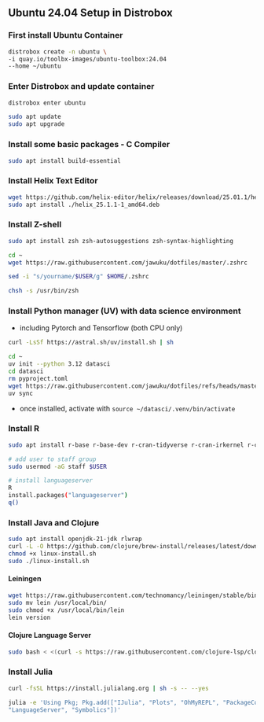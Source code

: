 ## Ubuntu 24.04 Setup in Distrobox
### First install Ubuntu Container
```sh
distrobox create -n ubuntu \
-i quay.io/toolbx-images/ubuntu-toolbox:24.04
--home ~/ubuntu
```
### Enter Distrobox and update container
```sh
distrobox enter ubuntu

sudo apt update
sudo apt upgrade
```
### Install some basic packages - C Compiler
```sh
sudo apt install build-essential
```
### Install Helix Text Editor
```sh
wget https://github.com/helix-editor/helix/releases/download/25.01.1/helix_25.1.1-1_amd64.deb
sudo apt install ./helix_25.1.1-1_amd64.deb
```
### Install Z-shell
```sh
sudo apt install zsh zsh-autosuggestions zsh-syntax-highlighting

cd ~
wget https://raw.githubusercontent.com/jawuku/dotfiles/master/.zshrc

sed -i "s/yourname/$USER/g" $HOME/.zshrc

chsh -s /usr/bin/zsh
```
### Install Python manager (UV) with data science environment
- including Pytorch and Tensorflow (both CPU only)
```sh
curl -LsSf https://astral.sh/uv/install.sh | sh

cd ~
uv init --python 3.12 datasci
cd datasci
rm pyproject.toml
wget https://raw.githubusercontent.com/jawuku/dotfiles/refs/heads/master/pyproject.toml
uv sync
```
- once installed, activate with `source ~/datasci/.venv/bin/activate`
### Install R
```sh
sudo apt install r-base r-base-dev r-cran-tidyverse r-cran-irkernel r-cran-devtools

# add user to staff group
sudo usermod -aG staff $USER

# install languageserver
R
install.packages("languageserver")
q()
```
### Install Java and Clojure
```sh
sudo apt install openjdk-21-jdk rlwrap
curl -L -O https://github.com/clojure/brew-install/releases/latest/download/linux-install.sh
chmod +x linux-install.sh
sudo ./linux-install.sh
```
#### Leiningen
```sh
wget https://raw.githubusercontent.com/technomancy/leiningen/stable/bin/lein
sudo mv lein /usr/local/bin/
sudo chmod +x /usr/local/bin/lein
lein version
```
#### Clojure Language Server
```sh
sudo bash < <(curl -s https://raw.githubusercontent.com/clojure-lsp/clojure-lsp/master/install)
```
### Install Julia
```sh
curl -fsSL https://install.julialang.org | sh -s -- --yes

julia -e 'Using Pkg; Pkg.add(["IJulia", "Plots", "OhMyREPL", "PackageCompiler", "RowEchelon", \
"LanguageServer", "Symbolics"])'
```
